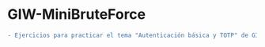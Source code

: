 # GIW-MiniBruteForce
```diff
- Ejercicios para practicar el tema "Autenticación básica y TOTP" de GIW con uso de fuerza bruta para descubrir contraseñas.
```
